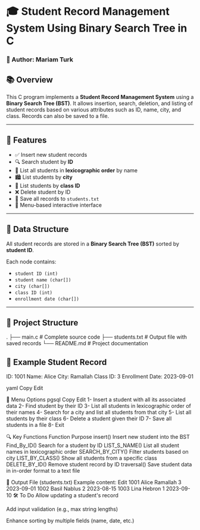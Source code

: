 # 🎓 Student Record Management System Using Binary Search Tree in C

### 👤 Author: Mariam Turk  


## 📚 Overview

This C program implements a **Student Record Management System** using a **Binary Search Tree (BST)**. It allows insertion, search, deletion, and listing of student records based on various attributes such as ID, name, city, and class. Records can also be saved to a file.

---

## 🧰 Features

- ✅ Insert new student records
- 🔍 Search student by **ID**
- 📃 List all students in **lexicographic order** by name
- 🏙️ List students by **city**
- 🏫 List students by **class ID**
- ❌ Delete student by ID
- 💾 Save all records to `students.txt`
- 🧾 Menu-based interactive interface

---

## 🌲 Data Structure

All student records are stored in a **Binary Search Tree (BST)** sorted by **student ID**.

Each node contains:
- `student ID (int)`
- `student name (char[])`
- `city (char[])`
- `class ID (int)`
- `enrollment date (char[])`

---

## 📁 Project Structure

. ├── main.c # Complete source code ├── students.txt # Output file with saved records └── README.md # Project documentation


## 🧪 Example Student Record

ID: 1001 Name: Alice City: Ramallah Class ID: 3 Enrollment Date: 2023-09-01

yaml
Copy
Edit


🧭 Menu Options
pgsql
Copy
Edit
1- Insert a student with all its associated data
2- Find student by their ID
3- List all students in lexicographic order of their names
4- Search for a city and list all students from that city
5- List all students by their class
6- Delete a student given their ID
7- Save all students in a file
8- Exit

🔍 Key Functions
Function	Purpose
insert()	Insert new student into the BST
Find_By_ID()	Search for a student by ID
LIST_S_NAME()	List all student names in lexicographic order
SEARCH_BY_CITY()	Filter students based on city
LIST_BY_CLASS()	Show all students from a specific class
DELETE_BY_ID()	Remove student record by ID
traversal()	Save student data in in-order format to a text file

📄 Output File (students.txt)
Example content:
Edit
1001 Alice Ramallah 3 2023-09-01
1002 Basil Nablus 2 2023-08-15
1003 Lina Hebron 1 2023-09-10
🛠️ To Do
 Allow updating a student's record

 Add input validation (e.g., max string lengths)

 Enhance sorting by multiple fields (name, date, etc.)
